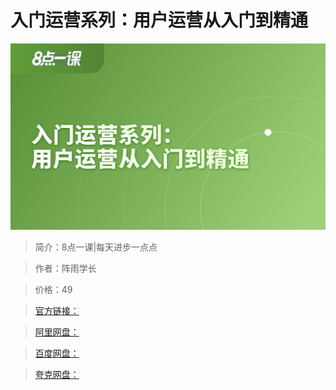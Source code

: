 # 入门运营系列：用户运营从入门到精通

![img](../../assets/CioPOWIMoNWAN0cqAAK1PTbw2lA890.png)

> 简介：8点一课|每天进步一点点

> 作者：阵雨学长

> 价格：49

> [官方链接：]()

> [阿里网盘：]()

> [百度网盘：]()

> [夸克网盘：]()
